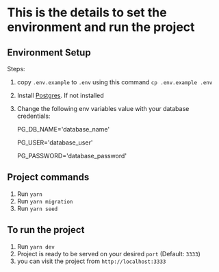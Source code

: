 # This is the details to set the environment and run the project

## Environment Setup

Steps:

1. copy ``.env.example`` to ``.env`` using this command `cp .env.example .env`
2. Install [Postgres](https://www.postgresql.org/download/macosx/). If not installed
4. Change the following env variables value with your database credentials:

    PG_DB_NAME='database_name'

    PG_USER='database_user'

    PG_PASSWORD='database_password'

## Project commands

1. Run `yarn`
2. Run `yarn migration`
3. Run `yarn seed`

## To run the project

1. Run `yarn dev`
2. Project is ready to be served on your desired ``port`` (Default: ``3333``)
3. you can visit the project from `http://localhost:3333`
